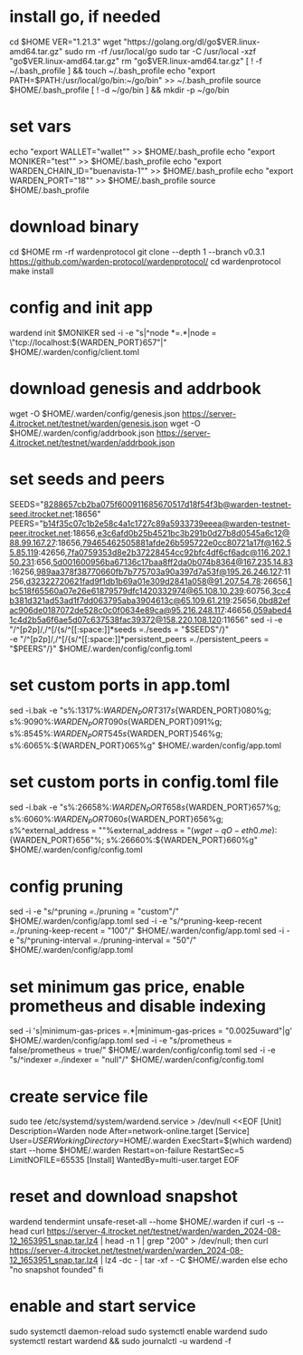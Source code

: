 # install go, if needed
cd $HOME
VER="1.21.3"
wget "https://golang.org/dl/go$VER.linux-amd64.tar.gz"
sudo rm -rf /usr/local/go
sudo tar -C /usr/local -xzf "go$VER.linux-amd64.tar.gz"
rm "go$VER.linux-amd64.tar.gz"
[ ! -f ~/.bash_profile ] && touch ~/.bash_profile
echo "export PATH=$PATH:/usr/local/go/bin:~/go/bin" >> ~/.bash_profile
source $HOME/.bash_profile
[ ! -d ~/go/bin ] && mkdir -p ~/go/bin

# set vars
echo "export WALLET="wallet"" >> $HOME/.bash_profile
echo "export MONIKER="test"" >> $HOME/.bash_profile
echo "export WARDEN_CHAIN_ID="buenavista-1"" >> $HOME/.bash_profile
echo "export WARDEN_PORT="18"" >> $HOME/.bash_profile
source $HOME/.bash_profile

# download binary
cd $HOME
rm -rf wardenprotocol
git clone --depth 1 --branch v0.3.1 https://github.com/warden-protocol/wardenprotocol/
cd wardenprotocol
make install

# config and init app
wardend init $MONIKER
sed -i -e "s|^node *=.*|node = \"tcp://localhost:${WARDEN_PORT}657\"|" $HOME/.warden/config/client.toml

# download genesis and addrbook
wget -O $HOME/.warden/config/genesis.json https://server-4.itrocket.net/testnet/warden/genesis.json
wget -O $HOME/.warden/config/addrbook.json  https://server-4.itrocket.net/testnet/warden/addrbook.json

# set seeds and peers
SEEDS="8288657cb2ba075f600911685670517d18f54f3b@warden-testnet-seed.itrocket.net:18656"
PEERS="b14f35c07c1b2e58c4a1c1727c89a5933739eeea@warden-testnet-peer.itrocket.net:18656,e3c6afd0b25b4521bc3b291b0d27b8d0545a6c12@88.99.167.27:18656,79465462505881afde26b595722e0cc80721a17f@162.55.85.119:42656,7fa0759353d8e2b37228454cc92bfc4df6cf6adc@116.202.150.231:656,5d001600956ba67136c17baa8ff2da0b074b8364@167.235.14.83:16256,989aa378f38770660fb7b775703a90a397d7a53f@195.26.246.127:11256,d32322720621fad9f1db1b69a01e309d2841a058@91.207.54.78:26656,1bc518f65560a07e26e61879579dfc1420332974@65.108.10.239:60756,3cc4b381d321ad53ad1f7dd063795aba3904613c@65.109.61.219:25656,0bd82efac906de0187072de528c0c0f0634e89ca@95.216.248.117:46656,059abed41c4d2b5a6f6ae5d07c637538fac39372@158.220.108.120:11656"
sed -i -e "/^\[p2p\]/,/^\[/{s/^[[:space:]]*seeds *=.*/seeds = \"$SEEDS\"/}" \
       -e "/^\[p2p\]/,/^\[/{s/^[[:space:]]*persistent_peers *=.*/persistent_peers = \"$PEERS\"/}" $HOME/.warden/config/config.toml


# set custom ports in app.toml
sed -i.bak -e "s%:1317%:${WARDEN_PORT}317%g;
s%:8080%:${WARDEN_PORT}080%g;
s%:9090%:${WARDEN_PORT}090%g;
s%:9091%:${WARDEN_PORT}091%g;
s%:8545%:${WARDEN_PORT}545%g;
s%:8546%:${WARDEN_PORT}546%g;
s%:6065%:${WARDEN_PORT}065%g" $HOME/.warden/config/app.toml

# set custom ports in config.toml file
sed -i.bak -e "s%:26658%:${WARDEN_PORT}658%g;
s%:26657%:${WARDEN_PORT}657%g;
s%:6060%:${WARDEN_PORT}060%g;
s%:26656%:${WARDEN_PORT}656%g;
s%^external_address = \"\"%external_address = \"$(wget -qO- eth0.me):${WARDEN_PORT}656\"%;
s%:26660%:${WARDEN_PORT}660%g" $HOME/.warden/config/config.toml

# config pruning
sed -i -e "s/^pruning *=.*/pruning = \"custom\"/" $HOME/.warden/config/app.toml
sed -i -e "s/^pruning-keep-recent *=.*/pruning-keep-recent = \"100\"/" $HOME/.warden/config/app.toml
sed -i -e "s/^pruning-interval *=.*/pruning-interval = \"50\"/" $HOME/.warden/config/app.toml

# set minimum gas price, enable prometheus and disable indexing
sed -i 's|minimum-gas-prices =.*|minimum-gas-prices = "0.0025uward"|g' $HOME/.warden/config/app.toml
sed -i -e "s/prometheus = false/prometheus = true/" $HOME/.warden/config/config.toml
sed -i -e "s/^indexer *=.*/indexer = \"null\"/" $HOME/.warden/config/config.toml

# create service file
sudo tee /etc/systemd/system/wardend.service > /dev/null <<EOF
[Unit]
Description=Warden node
After=network-online.target
[Service]
User=$USER
WorkingDirectory=$HOME/.warden
ExecStart=$(which wardend) start --home $HOME/.warden
Restart=on-failure
RestartSec=5
LimitNOFILE=65535
[Install]
WantedBy=multi-user.target
EOF

# reset and download snapshot
wardend tendermint unsafe-reset-all --home $HOME/.warden
if curl -s --head curl https://server-4.itrocket.net/testnet/warden/warden_2024-08-12_1653951_snap.tar.lz4 | head -n 1 | grep "200" > /dev/null; then
  curl https://server-4.itrocket.net/testnet/warden/warden_2024-08-12_1653951_snap.tar.lz4 | lz4 -dc - | tar -xf - -C $HOME/.warden
    else
  echo "no snapshot founded"
fi

# enable and start service
sudo systemctl daemon-reload
sudo systemctl enable wardend
sudo systemctl restart wardend && sudo journalctl -u wardend -f
